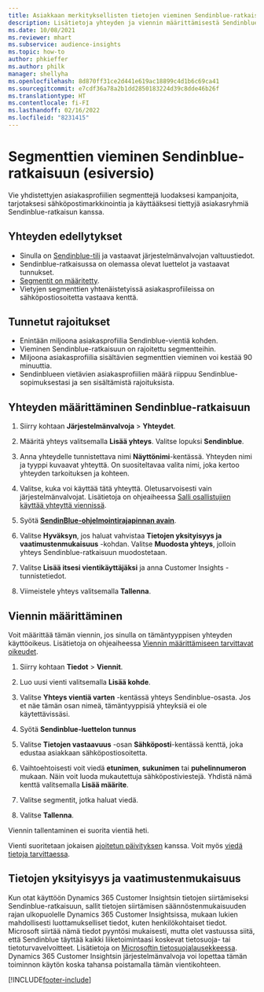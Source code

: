 ```yaml
---
title: Asiakkaan merkityksellisten tietojen vieminen Sendinblue-ratkaisuun
description: Lisätietoja yhteyden ja viennin määrittämisestä Sendinblue-ratkaisuun.
ms.date: 10/08/2021
ms.reviewer: mhart
ms.subservice: audience-insights
ms.topic: how-to
author: phkieffer
ms.author: philk
manager: shellyha
ms.openlocfilehash: 8d870ff31ce2d441e619ac18899c4d1b6c69ca41
ms.sourcegitcommit: e7cdf36a78a2b1dd2850183224d39c8dde46b26f
ms.translationtype: HT
ms.contentlocale: fi-FI
ms.lasthandoff: 02/16/2022
ms.locfileid: "8231415"
---
```

# <a name="export-segments-to-sendinblue-preview"></a>Segmenttien vieminen Sendinblue-ratkaisuun (esiversio)

Vie yhdistettyjen asiakasprofiilien segmenttejä luodaksesi kampanjoita, tarjotaksesi sähköpostimarkkinointia ja käyttääksesi tiettyjä asiakasryhmiä Sendinblue-ratkaisun kanssa.

## <a name="prerequisites-for-connection"></a>Yhteyden edellytykset

-   Sinulla on [Sendinblue-tili](https://www.sendinblue.com/) ja vastaavat järjestelmänvalvojan valtuustiedot.
-   Sendinblue-ratkaisussa on olemassa olevat luettelot ja vastaavat tunnukset.
-   [Segmentit on määritetty](segments.md).
-   Vietyjen segmenttien yhtenäistetyissä asiakasprofiileissa on sähköpostiosoitetta vastaava kenttä.

## <a name="known-limitations"></a>Tunnetut rajoitukset

- Enintään miljoona asiakasprofiilia Sendinblue-vientiä kohden.
- Vieminen Sendinblue-ratkaisuun on rajoitettu segmentteihin.
- Miljoona asiakasprofiilia sisältävien segmenttien vieminen voi kestää 90 minuuttia. 
- Sendinblueen vietävien asiakasprofiilien määrä riippuu Sendinblue-sopimuksestasi ja sen sisältämistä rajoituksista.

## <a name="set-up-connection-to-sendinblue"></a>Yhteyden määrittäminen Sendinblue-ratkaisuun

1. Siirry kohtaan **Järjestelmänvalvoja** > **Yhteydet**.

1. Määritä yhteys valitsemalla **Lisää yhteys**. Valitse lopuksi **Sendinblue**.

1. Anna yhteydelle tunnistettava nimi **Näyttönimi**-kentässä. Yhteyden nimi ja tyyppi kuvaavat yhteyttä. On suositeltavaa valita nimi, joka kertoo yhteyden tarkoituksen ja kohteen.

1. Valitse, kuka voi käyttää tätä yhteyttä. Oletusarvoisesti vain järjestelmänvalvojat. Lisätietoja on ohjeaiheessa [Salli osallistujien käyttää yhteyttä viennissä](connections.md#allow-contributors-to-use-a-connection-for-exports).

1. Syötä **[SendinBlue-ohjelmointirajapinnan avain](https://developers.sendinblue.com/docs/getting-started#:~:text=Get%20your%20API%20key&text=You%20can%20create%20one%20from,your%20settings%20This%20API%20key)**.

1. Valitse **Hyväksyn**, jos haluat vahvistaa **Tietojen yksityisyys ja vaatimustenmukaisuus** -kohdan. Valitse **Muodosta yhteys**, jolloin yhteys Sendinblue-ratkaisuun muodostetaan.

1. Valitse **Lisää itsesi vientikäyttäjäksi** ja anna Customer Insights -tunnistetiedot.

1. Viimeistele yhteys valitsemalla **Tallenna**.

## <a name="configure-an-export"></a>Viennin määrittäminen

Voit määrittää tämän viennin, jos sinulla on tämäntyyppisen yhteyden käyttöoikeus. Lisätietoja on ohjeaiheessa [Viennin määrittämiseen tarvittavat oikeudet](export-destinations.md#set-up-a-new-export).

1. Siirry kohtaan **Tiedot** > **Viennit**.

1. Luo uusi vienti valitsemalla **Lisää kohde**.

1. Valitse **Yhteys vientiä varten** -kentässä yhteys Sendinblue-osasta. Jos et näe tämän osan nimeä, tämäntyyppisiä yhteyksiä ei ole käytettävissäsi.

1. Syötä **Sendinblue-luettelon tunnus** 

1. Valitse **Tietojen vastaavuus** -osan **Sähköposti**-kentässä kenttä, joka edustaa asiakkaan sähköpostiosoitetta. 

1. Vaihtoehtoisesti voit viedä **etunimen**, **sukunimen** tai **puhelinnumeron** mukaan. Näin voit luoda mukautettuja sähköpostiviestejä. Yhdistä nämä kenttä valitsemalla **Lisää määrite**.

1. Valitse segmentit, jotka haluat viedä. 

1. Valitse **Tallenna**.

Viennin tallentaminen ei suorita vientiä heti.

Vienti suoritetaan jokaisen [ajoitetun päivityksen](system.md#schedule-tab) kanssa. Voit myös [viedä tietoja tarvittaessa](export-destinations.md#run-exports-on-demand). 


## <a name="data-privacy-and-compliance"></a>Tietojen yksityisyys ja vaatimustenmukaisuus

Kun otat käyttöön Dynamics 365 Customer Insightsin tietojen siirtämiseksi Sendinblue-ratkaisuun, sallit tietojen siirtämisen säännöstenmukaisuuden rajan ulkopuolelle Dynamics 365 Customer Insightsissa, mukaan lukien mahdollisesti luottamukselliset tiedot, kuten henkilökohtaiset tiedot. Microsoft siirtää nämä tiedot pyyntösi mukaisesti, mutta olet vastuussa siitä, että Sendinblue täyttää kaikki liiketoimintaasi koskevat tietosuoja- tai tietoturvavelvoitteet. Lisätietoja on [Microsoftin tietosuojalausekkeessa](https://go.microsoft.com/fwlink/?linkid=396732).
Dynamics 365 Customer Insightsin järjestelmänvalvoja voi lopettaa tämän toiminnon käytön koska tahansa poistamalla tämän vientikohteen.


[!INCLUDE[footer-include](../includes/footer-banner.md)]
